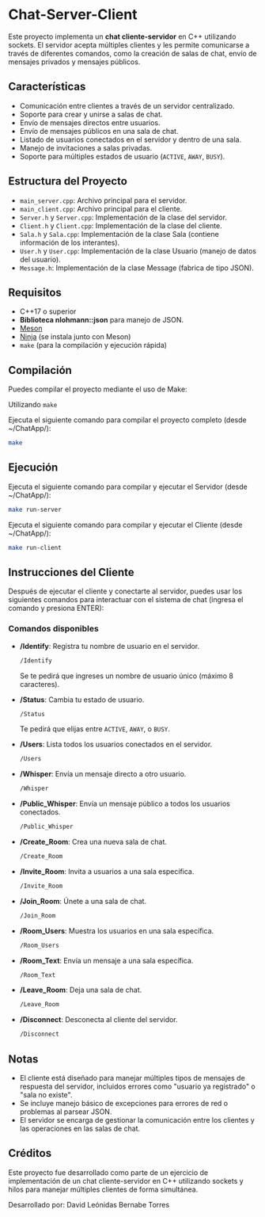 # Chat-Server-Client

Este proyecto implementa un **chat cliente-servidor** en C++ utilizando sockets. El servidor acepta múltiples clientes y les permite comunicarse a través de diferentes comandos, como la creación de salas de chat, envío de mensajes privados y mensajes públicos.

## Características
- Comunicación entre clientes a través de un servidor centralizado.
- Soporte para crear y unirse a salas de chat.
- Envío de mensajes directos entre usuarios.
- Envío de mensajes públicos en una sala de chat.
- Listado de usuarios conectados en el servidor y dentro de una sala.
- Manejo de invitaciones a salas privadas.
- Soporte para múltiples estados de usuario (`ACTIVE`, `AWAY`, `BUSY`).


## Estructura del Proyecto
- `main_server.cpp`: Archivo principal para el servidor.
- `main_client.cpp`: Archivo principal para el cliente.
- `Server.h` y `Server.cpp`: Implementación de la clase del servidor.
- `Client.h` y `Client.cpp`: Implementación de la clase del cliente.
- `Sala.h` y `Sala.cpp`: Implementación de la clase Sala (contiene información de los interantes).
- `User.h` y `User.cpp`: Implementación de la clase Usuario (manejo de datos del usuario).
- `Message.h`: Implementación de la clase Message (fabrica de tipo JSON).

## Requisitos
- C++17 o superior
- **Biblioteca nlohmann::json** para manejo de JSON.
- [Meson](https://mesonbuild.com/) 
- [Ninja](https://ninja-build.org/) (se instala junto con Meson)
- `make` (para la compilación y ejecución rápida)

## Compilación

Puedes compilar el proyecto mediante el uso de Make:

Utilizando `make`

Ejecuta el siguiente comando para compilar el proyecto completo (desde ~/ChatApp/):

```bash
make

```

## Ejecución

Ejecuta el siguiente comando para compilar y ejecutar el Servidor (desde ~/ChatApp/):

```bash
make run-server
```

Ejecuta el siguiente comando para compilar y ejecutar el Cliente (desde ~/ChatApp/):

```bash
make run-client
```


## Instrucciones del Cliente

Después de ejecutar el cliente y conectarte al servidor, puedes usar los siguientes comandos para interactuar con el sistema de chat (ingresa el comando y presiona ENTER):

### Comandos disponibles

- **/Identify**: Registra tu nombre de usuario en el servidor.
    ```bash
    /Identify
    ```
    Se te pedirá que ingreses un nombre de usuario único (máximo 8 caracteres).

- **/Status**: Cambia tu estado de usuario.
    ```bash
    /Status
    ```
    Te pedirá que elijas entre `ACTIVE`, `AWAY`, o `BUSY`.

- **/Users**: Lista todos los usuarios conectados en el servidor.
    ```bash
    /Users
    ```

- **/Whisper**: Envía un mensaje directo a otro usuario.
    ```bash
    /Whisper
    ```

- **/Public_Whisper**: Envía un mensaje público a todos los usuarios conectados.
    ```bash
    /Public_Whisper
    ```

- **/Create_Room**: Crea una nueva sala de chat.
    ```bash
    /Create_Room
    ```

- **/Invite_Room**: Invita a usuarios a una sala específica.
    ```bash
    /Invite_Room
    ```

- **/Join_Room**: Únete a una sala de chat.
    ```bash
    /Join_Room
    ```

- **/Room_Users**: Muestra los usuarios en una sala específica.
    ```bash
    /Room_Users
    ```

- **/Room_Text**: Envía un mensaje a una sala específica.
    ```bash
    /Room_Text
    ```

- **/Leave_Room**: Deja una sala de chat.
    ```bash
    /Leave_Room
    ```

- **/Disconnect**: Desconecta al cliente del servidor.
    ```bash
    /Disconnect
    ```

## Notas

- El cliente está diseñado para manejar múltiples tipos de mensajes de respuesta del servidor, incluidos errores como "usuario ya registrado" o "sala no existe".
- Se incluye manejo básico de excepciones para errores de red o problemas al parsear JSON.
- El servidor se encarga de gestionar la comunicación entre los clientes y las operaciones en las salas de chat.

## Créditos

Este proyecto fue desarrollado como parte de un ejercicio de implementación de un chat cliente-servidor en C++ utilizando sockets y hilos para manejar múltiples clientes de forma simultánea.

Desarrollado por: David Leónidas Bernabe Torres
